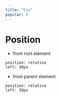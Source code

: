 ```yaml
---
title: "Css"
popular: 0
---
```


# Position

- from root element

```
position: relative
left: 50px
```

- from parent element

```
position: relative
left: 50px
```
